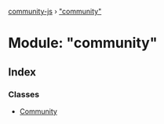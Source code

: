 [community-js](../README.md) › ["community"](_community_.md)

# Module: "community"

## Index

### Classes

* [Community](../classes/_community_.community.md)
